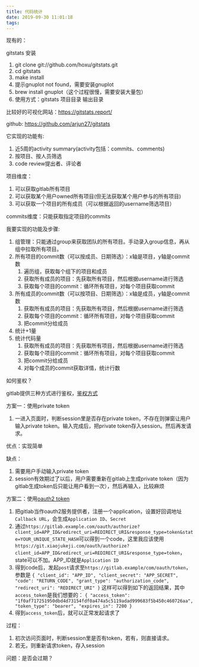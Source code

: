 ```yaml
---
title: 代码统计
date: 2019-09-30 11:01:18
tags:
---
```

现有的：

gitstats 安装

1. git clone git://github.com/hoxu/gitstats.git
2. cd gitstats
3. make install
4. 提示gnuplot not found，需要安装gnuplot
5. brew install gnuplot（这个过程很慢，需要安装大量包）
6. 使用方式：gitstats 项目目录 输出目录


比较好的可视化网站：https://gitstats.report/

github: https://github.com/arjun27/gitstats

它实现的功能有:

1. 近5周的activity summary(activity包括：commits、comments)
2. 按项目、按人员筛选
3. code review提出者、评论者


项目维度：

1. 可以获取gitlab所有项目
2. 可以获取某个用户owned所有项目(但无法获取某个用户参与的所有项目)
3. 可以获取一个项目的所有成员（可以根据返回的username筛选项目）

commits维度：只能获取指定项目的commits


我要实现的功能及步骤:

1. 组管理：只能通过group来获取团队的所有项目。手动录入group信息，再从组中拉取所有项目。
2. 所有项目的commit数（可以按成员、日期筛选）：x轴是项目，y轴是commit数
   1. 遍历组，获取每个组下的项目和成员
   2. 获取所有成员的项目：先获取所有项目，然后根据username进行筛选
   3. 获取每个项目的commit：循环所有项目，对每个项目获取commit
3. 所有成员的commit数（可以按项目、日期筛选）：x轴是成员，y轴是commit数
   1. 获取所有成员的项目：先获取所有项目，然后根据username进行筛选
   2. 获取每个项目的commit：循环所有项目，对每个项目获取commit
   3. 把commit分给成员
4. 统计+1量
5. 统计代码量
   1. 获取所有成员的项目：先获取所有项目，然后根据username进行筛选
   2. 获取每个项目的commit：循环所有项目，对每个项目获取commit
   3. 把commit分给成员
   4. 对每个成员的commit获取详情，统计行数


如何鉴权？

gitlab提供三种方式进行鉴权，[鉴权方式](https://git.xiaojukeji.com/help/api/README.md#authentication)

方案一：使用private token

1. 一进入页面时，判断session里是否存在private token，不存在则弹窗让用户输入private token。输入完成后，把private token存入session。然后再发请求。

优点：实现简单

缺点：
1. 需要用户手动输入private token
2. session有效期过了以后，用户需要重新在gitlab上生成private token（因为gitlab生成token后只能让用户看到一次），然后再输入，比较麻烦


方案二：使用[oauth2 token](https://git.xiaojukeji.com/help/api/oauth2.md#web-application-flow)

1. 把gitlab当作oauth2服务提供者，注册一个application，设置好回调地址`Callback URL`，会生成`Application ID`、`Secret`
2. 通过`https://gitlab.example.com/oauth/authorize?client_id=APP_ID&redirect_uri=REDIRECT_URI&response_type=token&state=YOUR_UNIQUE_STATE_HASH`可以得到一个code，这里我应该使用`https://git.xiaojukeji.com/oauth/authorize?client_id=APP_ID&redirect_uri=REDIRECT_URI&response_type=token`，state可以不加。APP_ID就是`Application ID`
3. 得到code后，发起`post`请求至`https://gitlab.example/com/oauth/token`，参数是
   `
    {
      "client_id": "APP_ID",
      "client_secret": "APP_SECRET",
      "code": "RETURN_CODE",
      "grant_type": "authorization_code",
      "redirect_uri": "REDIRECT_URI"
    }
   `
   这样可以得到如下的返回结果，其中`access_token`是我们想要的：
   `
    {
      "access_token": "1f0af717251950dbd4d73154fdf0a474a5c5119adad999683f5b450c460726aa",
      "token_type": "bearer",
      "expires_in": 7200
    }
   `
4. 得到`access_token`后，就可以正常发起请求了

过程：

1. 初次访问页面时，判断session里是否有token，若有，则直接请求。
2. 若无，则重新请求token，存入session

问题：是否会过期？
